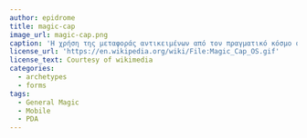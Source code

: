 ```yaml
---
author: epidrome
title: magic-cap
image_url: magic-cap.png
caption: 'Η χρήση της μεταφοράς αντικειμένων από τον πραγματικό κόσμο στο λειτουργικό σύστημα Magic Cap του φορητού υπολογιστή επικοινωνίας της General Magic είναι εμπνευσμένη από την επιτυχία που είχαν οι ανάλογες μεταφορές στον επιτραπέζιο υπολογιστή, αν και σε αυτήν την περίπτωση δεν μεταφράστηκαν σε αντίστοιχη εμπορική επιτυχία.'
license_url: 'https://en.wikipedia.org/wiki/File:Magic_Cap_OS.gif'
license_text: Courtesy of wikimedia
categories:
  - archetypes
  - forms
tags:
  - General Magic
  - Mobile
  - PDA
---
```


